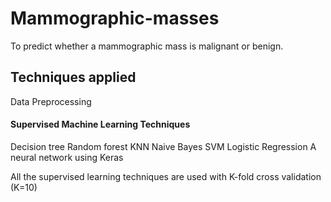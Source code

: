 # Mammographic-masses
To predict whether a mammographic mass is malignant or benign.

## Techniques applied
Data Preprocessing
#### Supervised Machine Learning Techniques
Decision tree
Random forest
KNN
Naive Bayes
SVM
Logistic Regression
A neural network using Keras

All the supervised learning techniques are used with K-fold cross validation (K=10)

